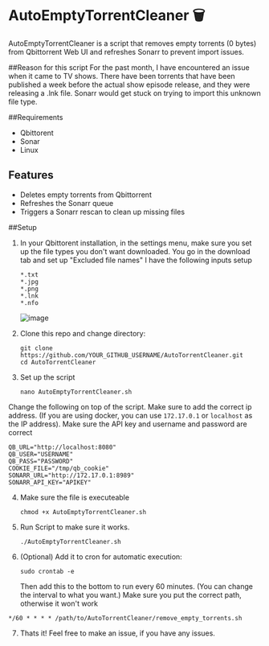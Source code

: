 # AutoEmptyTorrentCleaner 🗑️
AutoEmptyTorrentCleaner is a script that removes empty torrents (0 bytes) from Qbittorrent Web UI and refreshes Sonarr to prevent import issues.

##Reason for this script
For the past month, I have encountered an issue when it came to TV shows. There have been torrents that have been published a week before the actual show episode release, and they were releasing a .lnk file. Sonarr would get stuck on trying to import this unknown file type.


##Requirements
- Qbittorent
- Sonar
- Linux

## Features
- Deletes empty torrents from Qbittorrent
- Refreshes the Sonarr queue
- Triggers a Sonarr rescan to clean up missing files

##Setup
1. In your Qbittorent installation, in the settings menu, make sure you set up the file types you don't want downloaded. You go in the download tab and set up "Excluded file names"
   I have the following inputs setup
   ```
   *.txt
   *.jpg
   *.png
   *.lnk
   *.nfo
   ```
   ![image](https://github.com/user-attachments/assets/1a58b277-5a16-46dc-a8ad-590cef0ab43f)
2. Clone this repo and change directory:  
   ```
   git clone https://github.com/YOUR_GITHUB_USERNAME/AutoTorrentCleaner.git
   cd AutoTorrentCleaner
   ```
3. Set up the script
   
   ```nano AutoEmptyTorrentCleaner.sh```

Change the following on top of the script. Make sure to add the correct ip address. (If you are using docker, you can use `172.17.0.1` or `localhost` as the IP address). Make sure the API key and username and password are correct
```
QB_URL="http://localhost:8080"
QB_USER="USERNAME"
QB_PASS="PASSWORD"
COOKIE_FILE="/tmp/qb_cookie"
SONARR_URL="http://172.17.0.1:8989"
SONARR_API_KEY="APIKEY"
```
4. Make sure the file is executeable
   
   ```chmod +x AutoEmptyTorrentCleaner.sh```
   
5. Run Script to make sure it works.
   
   ```./AutoEmptyTorrentCleaner.sh```
   
6. (Optional) Add it to cron for automatic execution:
   
   ```sudo crontab -e```
   
   Then add this to the bottom to run every 60 minutes. (You can change the interval to what you want.) Make sure you put the correct path, otherwise it won't work
   
```*/60 * * * * /path/to/AutoTorrentCleaner/remove_empty_torrents.sh```

7. Thats it! Feel free to make an issue, if you have any issues.
